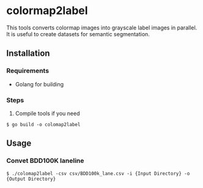 # colormap2label 

This tools converts colormap images into grayscale label images in parallel.
It is useful to create datasets for semantic segmentation.


## Installation

### Requirements

-   Golang for building 

### Steps

										    
1.  Compile tools if you need 
											    
```shell
$ go build -o colomap2label
```


## Usage

### Convet BDD100K laneline

```shell
$ ./colomap2label -csv csv/BDD100k_lane.csv -i {Input Directory} -o {Output Directory}
```
